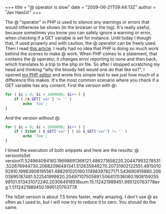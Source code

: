 +++
title = "@ operator is slow"
date = "2009-06-21T09:44:13Z"
author = "Jan Hančič"
+++

The @ "operator" in PHP is used to silence any warnings or errors that would otherwise be shown (in the browser or the log). It's really useful, because sometimes you know you can safely ignore a warning or error, when checking if a GET variable is set for instance. Until today I though that, if used properly and with caution, the @ operator can be freely used. Then I read [this article](http://derickrethans.nl/five_reasons_why_the_shutop_operator_@_should_be_avoided.php). I really had no idea that PHP is doing so much work behind the scenes to make @ work.
When PHP comes to a statement, that contains the @ operator, it changes error reporting to none and then back, which translates to a trip to the php.ini file.
So after I stopped scratching my head and thinking "why the bloody hell would one do that like so?", I opened [my PHP editor](http://www.sublimetext.com/) and wrote this simple test to see just how much of a difference this makes. It's the most common scenario where you check if a GET variable has any content.
First the version with @:

```php
for ( $i = 0; $i < 1000000; $i++ ) {
	if ( @$_GET['var'] != '' )
		echo 'foo';
}
```

And the version without @:

```php
for ( $i = 0; $i < 1000000; $i++ ) {
	if ( IsSet ( $_GET['var'] ) && $_GET['var'] != '' )
		echo 'foo';
}
```

I timed the execution of both snippets and here are the results:
@ versionIsSet version11.524964094160.19698691368121.486271858220.20447993278531.522676944730.20682096481341.512635946270.20731902122551.491501092910.19963908195561.488291025160.17498397827171.543690919880.20603895187481.522541999820.20497107505891.506417036060.190815925598101.513431072240.203064918518sum:15.112421989451.995120763778avg:1.5112421989450.1995120763778

The IsSet version is about 7.5 times faster, really amazing. I don't use @ as often as I used to, but I will now try to reduce it to zero. You should do the same.
